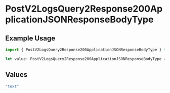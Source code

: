 # PostV2LogsQuery2Response200ApplicationJSONResponseBodyType

## Example Usage

```typescript
import { PostV2LogsQuery2Response200ApplicationJSONResponseBodyType } from "orq-poc-typescript-multi-env-version/models/operations";

let value: PostV2LogsQuery2Response200ApplicationJSONResponseBodyType = "text";
```

## Values

```typescript
"text"
```